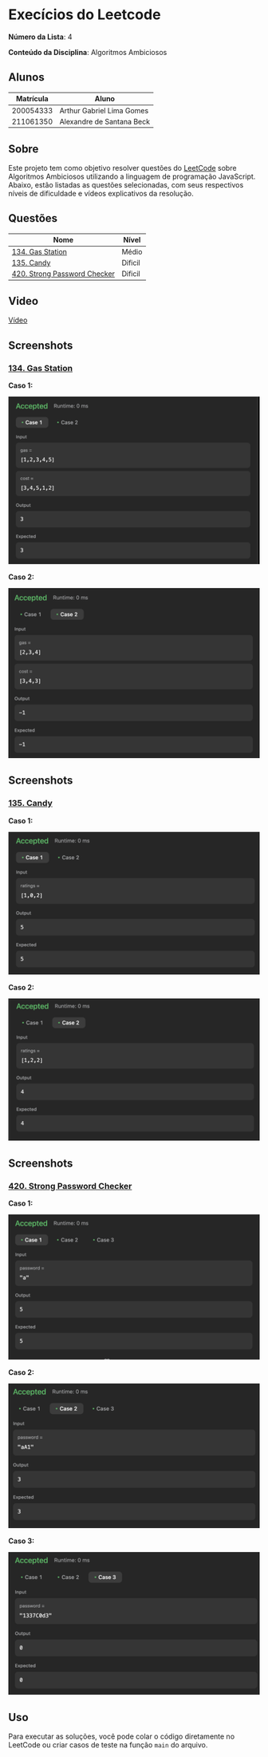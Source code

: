# Execícios do Leetcode

**Número da Lista**: 4<br>

**Conteúdo da Disciplina**: Algoritmos Ambiciosos<br>

## Alunos
| Matrícula | Aluno                     |
| --------- | ------------------------- |
| 200054333 | Arthur Gabriel Lima Gomes |
| 211061350 | Alexandre de Santana Beck |

## Sobre

Este projeto tem como objetivo resolver questões do [LeetCode](https://leetcode.com/problemset/?search=graph&page=1&sorting=W3t9XQ%3D%3D) sobre Algoritmos Ambiciosos utilizando a linguagem de programação JavaScript. Abaixo, estão listadas as questões selecionadas, com seus respectivos níveis de dificuldade e vídeos explicativos da resolução.

## Questões

| Nome                                                                                                                                     | Nível   |
| ---------------------------------------------------------------------------------------------------------------------------------------- | ------- |
| [134. Gas Station](https://leetcode.com/problems/gas-station/description/?envType=problem-list-v2&envId=greedy)                          | Médio   |
| [135. Candy](https://leetcode.com/problems/candy/description/?envType=problem-list-v2&envId=greedy)                                      | Dificil |
| [420. Strong Password Checker](https://leetcode.com/problems/strong-password-checker/description/?envType=problem-list-v2&envId=greedy)  | Dificil |

## Video

[Vídeo](https://youtu.be/fT0l7YNHL48)

## Screenshots

### [134. Gas Station](https://leetcode.com/problems/gas-station/description/) 

 **Caso 1:**

 ![](assets/gas_station1.png)

 **Caso 2:**

 ![](assets/gas_station2.png)


## Screenshots

### [135. Candy](https://leetcode.com/problems/candy/description/?envType=problem-list-v2&envId=greedy)

 **Caso 1:**

 ![](assets/candy1.png)


 **Caso 2:**

 ![](assets/candy2.png)

## Screenshots
    
### [420. Strong Password Checker](https://leetcode.com/problems/strong-password-checker/description/)

 **Caso 1:**

 ![](assets/psw_checker1.png)


 **Caso 2:**

 ![](assets/psw_checker2.png)

 **Caso 3:**

 ![](assets/psw_checker3.png)

## Uso

Para executar as soluções, você pode colar o código diretamente no LeetCode ou criar casos de teste na função ```main``` do arquivo.
